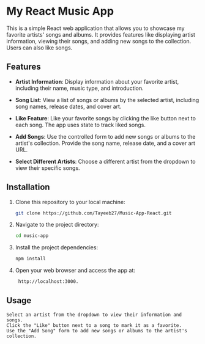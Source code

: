 # My React Music App

This is a simple React web application that allows you to showcase my favorite artists' songs and albums. It provides features like displaying artist information, viewing their songs, and adding new songs to the collection. Users can also like songs.

## Features

- **Artist Information**: Display information about your favorite artist, including their name, music type, and introduction.

- **Song List**: View a list of songs or albums by the selected artist, including song names, release dates, and cover art.

- **Like Feature**: Like your favorite songs by clicking the like button next to each song. The app uses state to track liked songs.

- **Add Songs**: Use the controlled form to add new songs or albums to the artist's collection. Provide the song name, release date, and a cover art URL.

- **Select Different Artists**: Choose a different artist from the dropdown to view their specific songs.

## Installation

1. Clone this repository to your local machine:

   ```bash
   git clone https://github.com/Tayeeb27/Music-App-React.git
2. Navigate to the project directory:
    ```bash
   cd music-app
3. Install the project dependencies:
    ```bash
   npm install
4. Open your web browser and access the app at:
   ```bash
    http://localhost:3000.
## Usage

    Select an artist from the dropdown to view their information and songs.
    Click the "Like" button next to a song to mark it as a favorite.
    Use the "Add Song" form to add new songs or albums to the artist's collection.